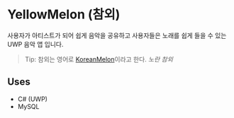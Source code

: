# YellowMelon (참외)
사용자가 아티스트가 되어 쉽게 음악을 공유하고 사용자들은 노래를 쉽게 들을 수 있는 UWP 음악 앱 입니다.

> Tip: 참외는 영어로 [KoreanMelon](https://ko.wikipedia.org/wiki/%EC%B0%B8%EC%99%B8)이라고 한다. _노란 참외_
## Uses
* C# (UWP)
* MySQL
